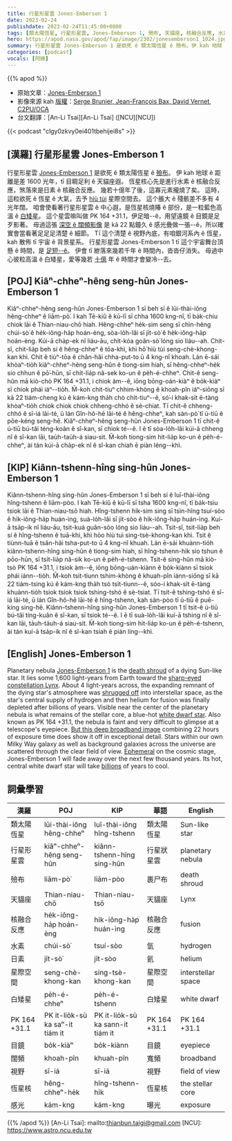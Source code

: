 ```yaml
---
title: 行星形星雲 Jones-Emberson 1
date: 2023-02-24
publishdate: 2023-02-24T11:45:00+0800
tags: [類太陽恆星, 行星形星雲, Jones-Emberson 1, 殮布, 天貓座, 核融合反應, 水素, 日素, 星際空間, 白矮星, PK 164 +31.1, 目鏡, 闊頻, 視野, 恆星核, 感光]
hero: https://apod.nasa.gov/apod/fap/image/2302/jonesemberson1_1024.jpg
summary: 行星形星雲 Jones-Emberson 1 是欲死 ê 類太陽恆星 ê 殮布。伊 kah 地球 ê 距離是差 1600 光年，tī 目睭足利 ê 天貓座遐。
categories: [podcast]
vocals: [阿綠]
---
```


{{% apod %}}

- 原始文章：[Jones-Emberson 1](https://apod.nasa.gov/apod/ap230224.html)
- 影像來源 kah [版權][copyright]：[Serge Brunier, Jean-François Bax, David Vernet](http://www.astrosurf.com/topic/160067-team-omicron-au-del%C3%A0-de-jones-emberson-1-pk-164311-un-oeil-ouvert-sur-lunivers-profond/), [C2PU/OCA](https://www.oca.eu/fr/c2pu-accueil)
- 台文翻譯：[An-Li Tsai][An-Li Tsai] ([NCU][NCU])

{{< podcast "clgy0zkvy0ei401tbehijei8s" >}}

## [漢羅] 行星形星雲 Jones-Emberson 1
行星形星雲 [Jones-Emberson 1][Jones-Emberson 1] 是欲死 ê 類太陽恆星 ê [殮布][death shroud]。
伊 kah 地球 ê 距離是差 1600 光年，tī 目睭足利 ê 天貓座遐。
恆星核心先是進行水素 ê 核融合反應，煞落來是日素 ê 核融合反應。
幾若十億年了後，這寡元素攏燒了矣。
這時，這粒欲死 ê 恆星 ê 大氣，去予 [hiù tùi][shrugged off] 星際空間去。
這个脹大 ê 殘骸差不多有 4 光年闊。
咱會使看著行星形星雲 ê 中心遐，是恆星核燒賰 ê 部份，是一粒藍色高溫 ê [白矮星][white dwarf star]。
這个星雲嘛叫做 PK 164 +31.1，伊足暗--ê，用望遠鏡 ê 目鏡是足歹影著。
毋過這張 [深空 ê 闊頻影像][But this deep broadband image] 是 kā 22 點鐘久 ê 感光疊做一張--ê，所以確實會當看著足足足清楚 ê 細節。
Tī 這个清楚 ê 視野內底，有咱銀河系內 ê 恆星，kah 散佈 tī 宇宙 ê 背景星系。
行星形星雲 Jones-Emberson 1 tī 這个宇宙舞台頂懸 ê 時間，是 [足短--ê][Ephemeral]。
伊會 tī 紲落來幾若千年 ê 時間內，沓沓仔消失。
毋過中心彼粒高溫 ê 白矮星，愛等幾若 [十億][billions] 年 ê 時間才會變冷--去。


## [POJ] Kiâⁿ-chheⁿ-hêng seng-hûn Jones-Emberson 1
Kiâⁿ-chheⁿ-hêng seng-hûn Jones-Emberson 1 sī beh sí ê lūi-thài-iông hêng-chheⁿ ê liām-pò͘.
I kah Tē-kiû ê kū-lī sī chha 1600 kng-nî, tī ba̍k-chiu chiok lāi ê Thian-niau-chō hiah.
Hêng-chheⁿ he̍k-sim seng sī chìn-hêng chúi-sò͘ ê he̍k-iông-ha̍p hoán-èng, sòa-lo̍h-lâi sī ji̍t-sò͘ ê he̍k-iông-ha̍p hoán-èng.
Kúi-ā cha̍p-ek nî liáu-āu, chit-kóa goân-sò͘ lóng sio liáu--ah.
Chit-sî, chit-lia̍p beh sí ê hêng-chheⁿ ê tōa-khì, khì hō͘ hiù tùi seng-chè-khong-kan khì.
Chit ê tiùⁿ-tōa ê chân-hâi chha-put-to ū 4 kng-nî khoah.
Lán ē-sái khòaⁿ-tio̍h kiâⁿ-chheⁿ-hêng seng-hûn ê tiong-sim hiah, sī hêng-chheⁿ-he̍k sio chhun ê pō͘-hūn, sī chi̍t-lia̍p nâ-sek ko-un ê pe̍h-é-chheⁿ.
Chit-ê seng-hûn mā kiò-chò PK 164 +31.1, i chiok àm--ê, iōng bōng-oán-kiàⁿ ê bo̍k-kiàⁿ sī chiok phái iáⁿ--tio̍h.
M̄-koh chit-tiuⁿ chhim-khòng ê khoah-pîn iáⁿ-siōng sī kā 22 tiám-cheng kú ê kám-kng tha̍h chò chi̍t-tiuⁿ--ê, só͘-í khak-si̍t ē-tàng khòaⁿ-tio̍h chiok chiok chiok chheng-chhó ê sè-chiat.
Tī chit-ê chheng-chhó ê sī-iá lāi-té, ū lán Gîn-hô-hē lāi-té ê hêng-chheⁿ, kah sàn-pò͘ tī ú-tiū ê pōe-kéng seng-hē.
Kiâⁿ-chheⁿ-hêng seng-hûn Jones-Emberson 1 tī chit-ê ú-tiū bú-tâi téng-koân ê sî-kan, sī chiok té--ê.
I ē tī sòa-lo̍h-lâi kúi-ā chheng nî ê sî-kan lāi, tau̍h-tau̍h-á siau-sit.
M̄-koh tiong-sim hit-lia̍p ko-un ê pe̍h-é-chheⁿ, ài tán kúi-ā cha̍p-ek nî ê sî-kan chiah ē piàn léng--khì.

## [KIP] Kiânn-tshenn-hîng sing-hûn Jones-Emberson 1
Kiânn-tshenn-hîng sing-hûn Jones-Emberson 1 sī beh sí ê luī-thài-iông hîng-tshenn ê liām-pòo.
I kah Tē-kiû ê kū-lī sī tsha 1600 kng-nî, tī ba̍k-tsiu tsiok lāi ê Thian-niau-tsō hiah.
Hîng-tshenn hi̍k-sim sing sī tsìn-hîng tsuí-sòo ê hi̍k-iông-ha̍p huán-ìng, suà-lo̍h-lâi sī ji̍t-sòo ê hi̍k-iông-ha̍p huán-ìng.
Kuí-ā tsa̍p-ik nî liáu-āu, tsit-kuá guân-sòo lóng sio liáu--ah.
Tsit-sî, tsit-lia̍p beh sí ê hîng-tshenn ê tuā-khì, khì hōo hiù tuì sing-tsè-khong-kan khì.
Tsit ê tiùnn-tuā ê tsân-hâi tsha-put-to ū 4 kng-nî khuah.
Lán ē-sái khuànn-tio̍h kiânn-tshenn-hîng sing-hûn ê tiong-sim hiah, sī hîng-tshenn-hi̍k sio tshun ê pōo-hūn, sī tsi̍t-lia̍p nâ-sik ko-un ê pe̍h-é-tshenn.
Tsit-ê sing-hûn mā kiò-tsò PK 164 +31.1, i tsiok àm--ê, iōng bōng-uán-kiànn ê bo̍k-kiànn sī tsiok phái iánn--tio̍h.
M̄-koh tsit-tiunn tshim-khòng ê khuah-pîn iánn-siōng sī kā 22 tiám-tsing kú ê kám-kng tha̍h tsò tsi̍t-tiunn--ê, sóo-í khak-si̍t ē-tàng khuànn-tio̍h tsiok tsiok tsiok tshing-tshó ê sè-tsiat.
Tī tsit-ê tshing-tshó ê sī-iá lāi-té, ū lán Gîn-hô-hē lāi-té ê hîng-tshenn, kah sàn-pòo tī ú-tiū ê puē-kíng sing-hē.
Kiânn-tshenn-hîng sing-hûn Jones-Emberson 1 tī tsit-ê ú-tiū bú-tâi tíng-kuân ê sî-kan, sī tsiok té--ê.
I ē tī suà-lo̍h-lâi kuí-ā tshing nî ê sî-kan lāi, ta̍uh-ta̍uh-á siau-sit.
M̄-koh tiong-sim hit-lia̍p ko-un ê pe̍h-é-tshenn, ài tán kuí-ā tsa̍p-ik nî ê sî-kan tsiah ē piàn líng--khì.

## [English] Jones-Emberson 1
Planetary nebula [Jones-Emberson 1][Jones-Emberson 1] is the [death shroud][death shroud] of a dying Sun-like star.
It lies some 1,600 light-years from Earth toward the [sharp-eyed constellation Lynx][sharp-eyed constellation Lynx].
About 4 light-years across, the expanding remnant of the dying star's atmosphere was [shrugged off][shrugged off] into interstellar space, as the star's central supply of hydrogen and then helium for fusion was finally depleted after billions of years.
Visible near the center of the planetary nebula is what remains of the stellar core, a blue-hot [white dwarf star][white dwarf star].
Also known as PK 164 +31.1, the nebula is faint and very difficult to glimpse at a telescope's eyepiece.
[But this deep broadband image][But this deep broadband image] combining 22 hours of exposure time does show it off in exceptional detail.
Stars within our own Milky Way galaxy as well as background galaxies across the universe are scattered through the clear field of view.
[Ephemeral][Ephemeral] on the cosmic stage, Jones-Emberson 1 will fade away over the next few thousand years.
Its hot, central white dwarf star will take [billions][billions] of years to cool.


## 詞彙學習

|漢羅|POJ|KIP|華語|English|
|-|-|-|-|-|
|類太陽恆星|lūi-thài-iông hêng-chheⁿ|luī-thài-iông hîng-tshenn|類太陽恆星|Sun-like star|
|行星形星雲|kiâⁿ-chheⁿ-hêng seng-hûn|kiânn-tshenn-hîng sing-hûn|行星狀星雲|planetary nebula|
|殮布|liām-pò͘|liām-pòo|裹尸布|death shroud|
|天貓座|Thian-niau-chō|Thian-niau-tsō|天貓座|Lynx|
|核融合反應|he̍k-iông-ha̍p hoán-èng|hi̍k-iông-ha̍p huán-ìng|核融合反應|fusion|
|水素|chúi-sò͘|tsuí-sòo|氫|hydrogen|
|日素|ji̍t-sò͘|ji̍t-sòo|氦|helium|
|星際空間|seng-chè-khong-kan|sing-tsè-khong-kan|星際空間|interstellar space|
|白矮星|pe̍h-é-chheⁿ|pe̍h-é-tshenn|白矮星|white dwarf|
|PK 164 +31.1|PK it-lio̍k-sù ka saⁿ-it tiám it|PK it-lio̍k-sù ka sann-it tiám it|PK 164 +31.1|PK 164 +31.1|
|目鏡|bo̍k-kiàⁿ|bo̍k-kiànn|目鏡|eyepiece|
|闊頻|khoah-pîn|khuah-pîn|寬頻|broadband|
|視野|sī-iá|sī-iá|視野|field of view|
|恆星核|hêng-chheⁿ-he̍k|hîng-tshenn-hi̍k|恆星核|the stellar core|
|感光|kám-kng|kám-kng|曝光|exposure|

{{% /apod %}}
[An-Li Tsai]: mailto:thianbun.taigi@gmail.com
[NCU]: https://www.astro.ncu.edu.tw

[copyright]: https://apod.nasa.gov/apod/fap/lib/about_apod.html#srapply
[License]: https://creativecommons.org/licenses/by/2.0/

[Jones-Emberson 1]:https://en.wikipedia.org/wiki/Jones-Emberson_1
[death shroud]:https://physics.weber.edu/palen/phsx1040/lectures/lplanneb.html
[sharp-eyed constellation Lynx]:https://websites.umich.edu/~lowbrows/guide/lynx.html
[shrugged off]:https://www.nasa.gov/mission_pages/chandra/multimedia/planetary_nebula.html
[white dwarf star]:https://ui.adsabs.harvard.edu/abs/1978PASA....3..220B/abstract
[But this deep broadband image]:https://www.astrobin.com/in5ci1/
[Ephemeral]:https://www.futuretimeline.net/beyond.htm
[billions]:https://www.futuretimeline.net/beyond-1000000.htm#12000000000
